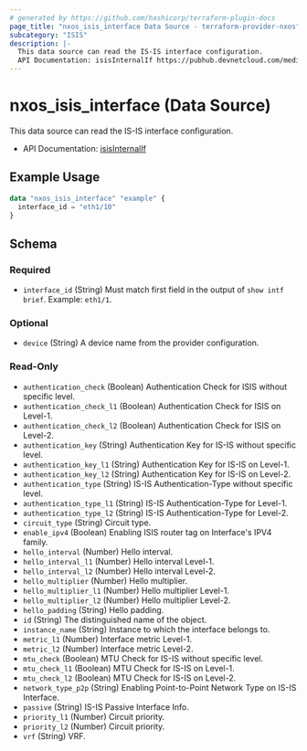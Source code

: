 ```yaml
---
# generated by https://github.com/hashicorp/terraform-plugin-docs
page_title: "nxos_isis_interface Data Source - terraform-provider-nxos"
subcategory: "ISIS"
description: |-
  This data source can read the IS-IS interface configuration.
  API Documentation: isisInternalIf https://pubhub.devnetcloud.com/media/dme-docs-10-2-2/docs/Routing%20and%20Forwarding/isis:InternalIf/
---
```


# nxos_isis_interface (Data Source)

This data source can read the IS-IS interface configuration.

- API Documentation: [isisInternalIf](https://pubhub.devnetcloud.com/media/dme-docs-10-2-2/docs/Routing%20and%20Forwarding/isis:InternalIf/)

## Example Usage

```terraform
data "nxos_isis_interface" "example" {
  interface_id = "eth1/10"
}
```

<!-- schema generated by tfplugindocs -->
## Schema

### Required

- `interface_id` (String) Must match first field in the output of `show intf brief`. Example: `eth1/1`.

### Optional

- `device` (String) A device name from the provider configuration.

### Read-Only

- `authentication_check` (Boolean) Authentication Check for ISIS without specific level.
- `authentication_check_l1` (Boolean) Authentication Check for ISIS on Level-1.
- `authentication_check_l2` (Boolean) Authentication Check for ISIS on Level-2.
- `authentication_key` (String) Authentication Key for IS-IS without specific level.
- `authentication_key_l1` (String) Authentication Key for IS-IS on Level-1.
- `authentication_key_l2` (String) Authentication Key for IS-IS on Level-2.
- `authentication_type` (String) IS-IS Authentication-Type without specific level.
- `authentication_type_l1` (String) IS-IS Authentication-Type for Level-1.
- `authentication_type_l2` (String) IS-IS Authentication-Type for Level-2.
- `circuit_type` (String) Circuit type.
- `enable_ipv4` (Boolean) Enabling ISIS router tag on Interface's IPV4 family.
- `hello_interval` (Number) Hello interval.
- `hello_interval_l1` (Number) Hello interval Level-1.
- `hello_interval_l2` (Number) Hello interval Level-2.
- `hello_multiplier` (Number) Hello multiplier.
- `hello_multiplier_l1` (Number) Hello multiplier Level-1.
- `hello_multiplier_l2` (Number) Hello multiplier Level-2.
- `hello_padding` (String) Hello padding.
- `id` (String) The distinguished name of the object.
- `instance_name` (String) Instance to which the interface belongs to.
- `metric_l1` (Number) Interface metric Level-1.
- `metric_l2` (Number) Interface metric Level-2.
- `mtu_check` (Boolean) MTU Check for IS-IS without specific level.
- `mtu_check_l1` (Boolean) MTU Check for IS-IS on Level-1.
- `mtu_check_l2` (Boolean) MTU Check for IS-IS on Level-2.
- `network_type_p2p` (String) Enabling Point-to-Point Network Type on IS-IS Interface.
- `passive` (String) IS-IS Passive Interface Info.
- `priority_l1` (Number) Circuit priority.
- `priority_l2` (Number) Circuit priority.
- `vrf` (String) VRF.
